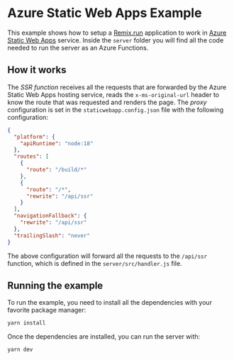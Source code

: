 # Azure Static Web Apps Example

This example shows how to setup a [Remix.run][remix] application to work in [Azure Static Web Apps][azure-staticwebapp] service.
Inside the `server` folder you will find all the code needed to run the server as an Azure Functions.

## How it works

The _SSR function_ receives all the requests that are forwarded by the Azure Static Web Apps hosting service, reads the `x-ms-original-url` header to know the route that was requested and renders the page.
The _proxy_ configuration is set in the `staticwebapp.config.json` file with the following configuration:

```json
{
  "platform": {
    "apiRuntime": "node:18"
  },
  "routes": [
    {
      "route": "/build/*"
    },
    {
      "route": "/*",
      "rewrite": "/api/ssr"
    }
  ],
  "navigationFallback": {
    "rewrite": "/api/ssr"
  },
  "trailingSlash": "never"
}
```

The above configuration will forward all the requests to the `/api/ssr` function, which is defined in the `server/src/handler.js` file.

## Running the example

To run the example, you need to install all the dependencies with your favorite package manager:

```bash
yarn install
```

Once the dependencies are installed, you can run the server with:

```bash
yarn dev
```

[azure-staticwebapp]: <https://docs.microsoft.com/en-us/azure/static-web-apps/overview>
[remix]: <https://remix.run>
